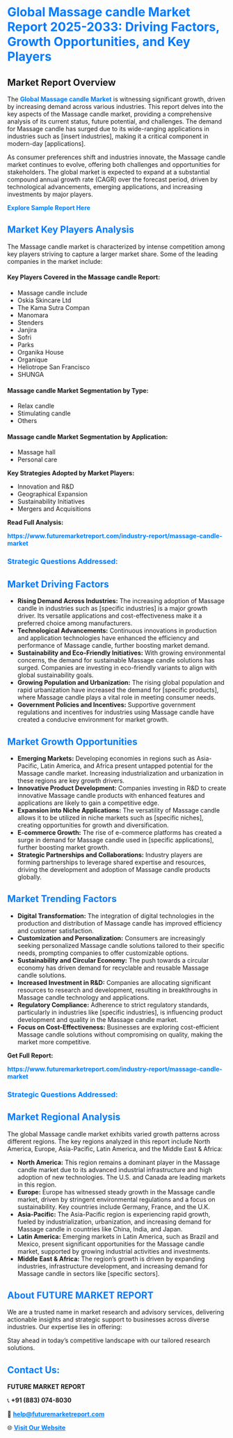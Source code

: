 <h1 style="color: #007BFF;">Global Massage candle Market Report 2025-2033: Driving Factors, Growth Opportunities, and Key Players</h1>

<section id="overview">
<h2>Market Report Overview</h2>
<p>The <a href="https://www.futuremarketreport.com/industry-report/massage-candle-market" style="color: #007BFF; text-decoration: none;"><strong>Global Massage candle Market</strong></a> is witnessing significant growth, driven by increasing demand across various industries. This report delves into the key aspects of the Massage candle market, providing a comprehensive analysis of its current status, future potential, and challenges. The demand for Massage candle has surged due to its wide-ranging applications in industries such as [insert industries], making it a critical component in modern-day [applications].</p>
<p>As consumer preferences shift and industries innovate, the Massage candle market continues to evolve, offering both challenges and opportunities for stakeholders. The global market is expected to expand at a substantial compound annual growth rate (CAGR) over the forecast period, driven by technological advancements, emerging applications, and increasing investments by major players.</p>
</section>

<section id="overview">
<p><a href="https://www.futuremarketreport.com/request-sample/reportId=101180" style="color: #007BFF; text-decoration: none;"><strong>Explore Sample Report Here</strong></a></p>
</section>

<section id="key-players">
<h2 style="color: #007BFF;">Market Key Players Analysis</h2>
<p>The Massage candle market is characterized by intense competition among key players striving to capture a larger market share. Some of the leading companies in the market include:</p>
<h4>Key Players Covered in the Massage candle Report:</h4>
<ul><li>Massage candle include</li><li>Oskia Skincare Ltd</li><li>The Kama Sutra Compan</li><li>Manomara</li><li>Stenders</li><li>Janjira</li><li>Sofri</li><li>Parks</li><li>Organika House</li><li>Organique</li><li>Heliotrope San Francisco</li><li>SHUNGA</li></ul>
<h4>Massage candle Market Segmentation by Type:</h4>
<ul><li>Relax candle</li><li>Stimulating candle</li><li>Others</li></ul>

<h4>Massage candle Market Segmentation by Application:</h4>
<ul><li>Massage hall</li><li>Personal care</li></ul>
<p><strong>Key Strategies Adopted by Market Players:</strong></p>
<ul>
<li>Innovation and R&D</li>
<li>Geographical Expansion</li>
<li>Sustainability Initiatives</li>
<li>Mergers and Acquisitions</li>
</ul>
</section>

<section>
<p><strong>Read Full Analysis: </strong></p><a href="https://www.futuremarketreport.com/industry-report/massage-candle-market" style="color: #007BFF; text-decoration: none;"><strong>https://www.futuremarketreport.com/industry-report/massage-candle-market</strong></a>
<h3 style="color: #007BFF;">Strategic Questions Addressed:</h3>
</section>

<section id="driving-factors">
<h2 style="color: #007BFF;">Market Driving Factors</h2>
<ul>
<li><strong>Rising Demand Across Industries:</strong> The increasing adoption of Massage candle in industries such as [specific industries] is a major growth driver. Its versatile applications and cost-effectiveness make it a preferred choice among manufacturers.</li>
<li><strong>Technological Advancements:</strong> Continuous innovations in production and application technologies have enhanced the efficiency and performance of Massage candle, further boosting market demand.</li>
<li><strong>Sustainability and Eco-Friendly Initiatives:</strong> With growing environmental concerns, the demand for sustainable Massage candle solutions has surged. Companies are investing in eco-friendly variants to align with global sustainability goals.</li>
<li><strong>Growing Population and Urbanization:</strong> The rising global population and rapid urbanization have increased the demand for [specific products], where Massage candle plays a vital role in meeting consumer needs.</li>
<li><strong>Government Policies and Incentives:</strong> Supportive government regulations and incentives for industries using Massage candle have created a conducive environment for market growth.</li>
</ul>
</section>

<section id="growth-opportunities">
<h2 style="color: #007BFF;">Market Growth Opportunities</h2>
<ul>
<li><strong>Emerging Markets:</strong> Developing economies in regions such as Asia-Pacific, Latin America, and Africa present untapped potential for the Massage candle market. Increasing industrialization and urbanization in these regions are key growth drivers.</li>
<li><strong>Innovative Product Development:</strong> Companies investing in R&D to create innovative Massage candle products with enhanced features and applications are likely to gain a competitive edge.</li>
<li><strong>Expansion into Niche Applications:</strong> The versatility of Massage candle allows it to be utilized in niche markets such as [specific niches], creating opportunities for growth and diversification.</li>
<li><strong>E-commerce Growth:</strong> The rise of e-commerce platforms has created a surge in demand for Massage candle used in [specific applications], further boosting market growth.</li>
<li><strong>Strategic Partnerships and Collaborations:</strong> Industry players are forming partnerships to leverage shared expertise and resources, driving the development and adoption of Massage candle products globally.</li>
</ul>
</section>

<section id="trending-factors">
<h2 style="color: #007BFF;">Market Trending Factors</h2>
<ul>
<li><strong>Digital Transformation:</strong> The integration of digital technologies in the production and distribution of Massage candle has improved efficiency and customer satisfaction.</li>
<li><strong>Customization and Personalization:</strong> Consumers are increasingly seeking personalized Massage candle solutions tailored to their specific needs, prompting companies to offer customizable options.</li>
<li><strong>Sustainability and Circular Economy:</strong> The push towards a circular economy has driven demand for recyclable and reusable Massage candle solutions.</li>
<li><strong>Increased Investment in R&D:</strong> Companies are allocating significant resources to research and development, resulting in breakthroughs in Massage candle technology and applications.</li>
<li><strong>Regulatory Compliance:</strong> Adherence to strict regulatory standards, particularly in industries like [specific industries], is influencing product development and quality in the Massage candle market.</li>
<li><strong>Focus on Cost-Effectiveness:</strong> Businesses are exploring cost-efficient Massage candle solutions without compromising on quality, making the market more competitive.</li>
</ul>
</section>

<section>
<p><strong>Get Full Report: </strong></p><a href="https://www.futuremarketreport.com/industry-report/massage-candle-market" style="color: #007BFF; text-decoration: none;"><strong>https://www.futuremarketreport.com/industry-report/massage-candle-market</strong></a>
<h3 style="color: #007BFF;">Strategic Questions Addressed:</h3>
</section>


<section id="regional-analysis">
<h2 style="color: #007BFF;">Market Regional Analysis</h2>
<p>The global Massage candle market exhibits varied growth patterns across different regions. The key regions analyzed in this report include North America, Europe, Asia-Pacific, Latin America, and the Middle East & Africa:</p>
<ul>
<li><strong>North America:</strong> This region remains a dominant player in the Massage candle market due to its advanced industrial infrastructure and high adoption of new technologies. The U.S. and Canada are leading markets in this region.</li>
<li><strong>Europe:</strong> Europe has witnessed steady growth in the Massage candle market, driven by stringent environmental regulations and a focus on sustainability. Key countries include Germany, France, and the U.K.</li>
<li><strong>Asia-Pacific:</strong> The Asia-Pacific region is experiencing rapid growth, fueled by industrialization, urbanization, and increasing demand for Massage candle in countries like China, India, and Japan.</li>
<li><strong>Latin America:</strong> Emerging markets in Latin America, such as Brazil and Mexico, present significant opportunities for the Massage candle market, supported by growing industrial activities and investments.</li>
<li><strong>Middle East & Africa:</strong> The region’s growth is driven by expanding industries, infrastructure development, and increasing demand for Massage candle in sectors like [specific sectors].</li>
</ul>
</section>

<footer>
<h2 style="color: #007BFF;">About FUTURE MARKET REPORT</h2>
<p>We are a trusted name in market research and advisory services, delivering actionable insights and strategic support to businesses across diverse industries. Our expertise lies in offering:</p>

<p>Stay ahead in today’s competitive landscape with our tailored research solutions.</p>

<h2 style="color: #007BFF;">Contact Us:</h2>
<p><strong>FUTURE MARKET REPORT</strong></p>
<p>📞 <strong>+91 (883) 074-8030</strong></p>
<p>📧 <strong><a href="mailto:help@futuremarketreport.com" style="color: #007BFF;">help@futuremarketreport.com</a></strong></p>
<p>🌐 <strong><a href="https://www.futuremarketreport.com/" style="color: #007BFF;">Visit Our Website</a></strong></p>
</footer>
